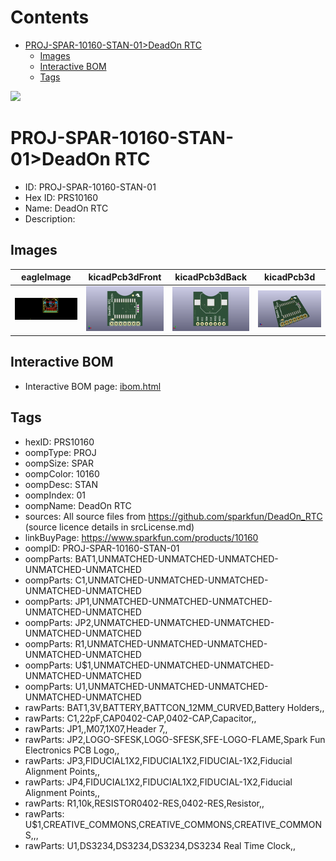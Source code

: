



Contents
========

* [PROJ-SPAR-10160-STAN-01>DeadOn RTC](#proj-spar-10160-stan-01deadon-rtc)
	* [Images](#images)
	* [Interactive BOM](#interactive-bom)
	* [Tags](#tags)
  
![][im]
# PROJ-SPAR-10160-STAN-01>DeadOn RTC

- ID: PROJ-SPAR-10160-STAN-01
- Hex ID: PRS10160
- Name: DeadOn RTC
- Description: 

## Images
  
  

|eagleImage|kicadPcb3dFront|kicadPcb3dBack|kicadPcb3d|
| :---: | :---: | :---: | :---: |
|[![eagleImage](eagleImage_140.png)](eagleImage_.png)|[![kicadPcb3dFront](kicadPcb3dFront_140.png)](kicadPcb3dFront_.png)|[![kicadPcb3dBack](kicadPcb3dBack_140.png)](kicadPcb3dBack_.png)|[![kicadPcb3d](kicadPcb3d_140.png)](kicadPcb3d_.png)|

## Interactive BOM

- Interactive BOM page: [ibom.html](kicad/bom/ibom.html)

## Tags

- hexID: PRS10160
- oompType: PROJ
- oompSize: SPAR
- oompColor: 10160
- oompDesc: STAN
- oompIndex: 01
- oompName: DeadOn RTC
- sources: All source files from https://github.com/sparkfun/DeadOn_RTC (source licence details in srcLicense.md)
- linkBuyPage: https://www.sparkfun.com/products/10160
- oompID: PROJ-SPAR-10160-STAN-01
- oompParts: BAT1,UNMATCHED-UNMATCHED-UNMATCHED-UNMATCHED-UNMATCHED
- oompParts: C1,UNMATCHED-UNMATCHED-UNMATCHED-UNMATCHED-UNMATCHED
- oompParts: JP1,UNMATCHED-UNMATCHED-UNMATCHED-UNMATCHED-UNMATCHED
- oompParts: JP2,UNMATCHED-UNMATCHED-UNMATCHED-UNMATCHED-UNMATCHED
- oompParts: R1,UNMATCHED-UNMATCHED-UNMATCHED-UNMATCHED-UNMATCHED
- oompParts: U$1,UNMATCHED-UNMATCHED-UNMATCHED-UNMATCHED-UNMATCHED
- oompParts: U1,UNMATCHED-UNMATCHED-UNMATCHED-UNMATCHED-UNMATCHED
- rawParts: BAT1,3V,BATTERY,BATTCON_12MM_CURVED,Battery Holders,,
- rawParts: C1,22pF,CAP0402-CAP,0402-CAP,Capacitor,,
- rawParts: JP1,,M07,1X07,Header 7,,
- rawParts: JP2,LOGO-SFESK,LOGO-SFESK,SFE-LOGO-FLAME,Spark Fun Electronics PCB Logo,,
- rawParts: JP3,FIDUCIAL1X2,FIDUCIAL1X2,FIDUCIAL-1X2,Fiducial Alignment Points,,
- rawParts: JP4,FIDUCIAL1X2,FIDUCIAL1X2,FIDUCIAL-1X2,Fiducial Alignment Points,,
- rawParts: R1,10k,RESISTOR0402-RES,0402-RES,Resistor,,
- rawParts: U$1,CREATIVE_COMMONS,CREATIVE_COMMONS,CREATIVE_COMMONS,,,
- rawParts: U1,DS3234,DS3234,DS3234,DS3234 Real Time Clock,,



[im]: kicadPcb3d_450.png
